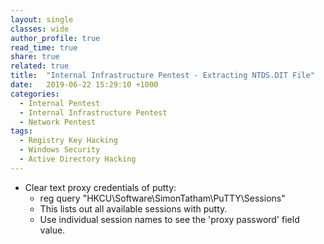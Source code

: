 ```yaml
---
layout: single
classes: wide
author_profile: true
read_time: true
share: true
related: true
title:  "Internal Infrastructure Pentest - Extracting NTDS.DIT File"
date:   2019-06-22 15:29:10 +1000
categories:
  - Internal Pentest
  - Internal Infrastructure Pentest
  - Network Pentest
tags:
  - Registry Key Hacking
  - Windows Security
  - Active Directory Hacking
---
```

- Clear text proxy credentials of putty:
  - reg query "HKCU\Software\SimonTatham\PuTTY\Sessions"
  - This lists out all available sessions with putty.
  - Use individual session names to see the 'proxy password' field value.
  
  
